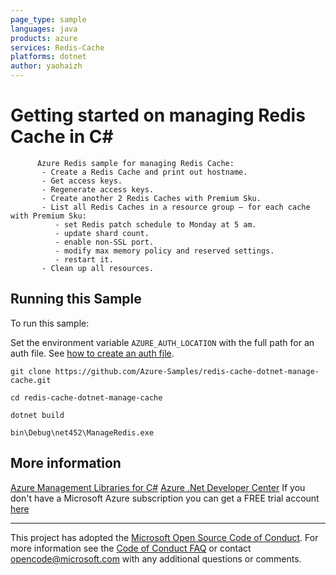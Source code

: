 ```yaml
---
page_type: sample
languages: java
products: azure
services: Redis-Cache
platforms: dotnet
author: yaohaizh
---
```


# Getting started on managing Redis Cache in C# #

          Azure Redis sample for managing Redis Cache:
           - Create a Redis Cache and print out hostname.
           - Get access keys.
           - Regenerate access keys.
           - Create another 2 Redis Caches with Premium Sku.
           - List all Redis Caches in a resource group – for each cache with Premium Sku:
              - set Redis patch schedule to Monday at 5 am.
              - update shard count.
              - enable non-SSL port.
              - modify max memory policy and reserved settings.
              - restart it.
           - Clean up all resources.


## Running this Sample ##

To run this sample:

Set the environment variable `AZURE_AUTH_LOCATION` with the full path for an auth file. See [how to create an auth file](https://github.com/Azure/azure-libraries-for-net/blob/master/AUTH.md).

    git clone https://github.com/Azure-Samples/redis-cache-dotnet-manage-cache.git

    cd redis-cache-dotnet-manage-cache
  
    dotnet build
    
    bin\Debug\net452\ManageRedis.exe

## More information ##

[Azure Management Libraries for C#](https://github.com/Azure/azure-sdk-for-net/tree/Fluent)
[Azure .Net Developer Center](https://azure.microsoft.com/en-us/develop/net/)
If you don't have a Microsoft Azure subscription you can get a FREE trial account [here](http://go.microsoft.com/fwlink/?LinkId=330212)

---

This project has adopted the [Microsoft Open Source Code of Conduct](https://opensource.microsoft.com/codeofconduct/). For more information see the [Code of Conduct FAQ](https://opensource.microsoft.com/codeofconduct/faq/) or contact [opencode@microsoft.com](mailto:opencode@microsoft.com) with any additional questions or comments.